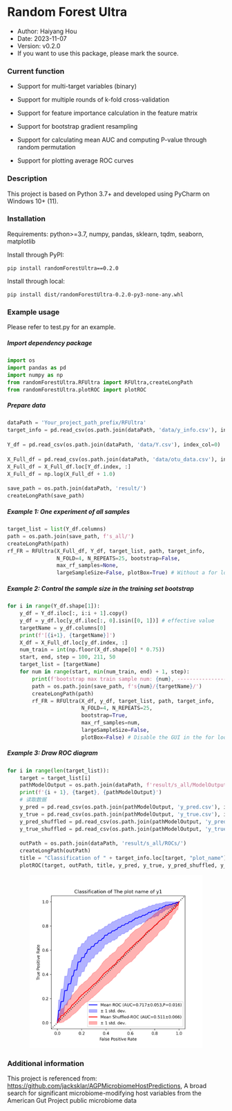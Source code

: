 # Random Forest Ultra

- Author: Haiyang Hou
- Date: 2023-11-07
- Version: v0.2.0
- If you want to use this package, please mark the source.

### Current function

- Support for multi-target variables (binary)

- Support for multiple rounds of k-fold cross-validation

- Support for feature importance calculation in the feature matrix

- Support for bootstrap gradient resampling

- Support for calculating mean AUC and computing P-value through random permutation

- Support for plotting average ROC curves

### Description

This project is based on Python 3.7+ and developed using PyCharm on Windows 10+ (11).


### Installation
Requirements: python>=3.7, numpy, pandas, sklearn, tqdm, seaborn, matplotlib

Install through PyPI:
```commandline
pip install randomForestUltra==0.2.0
```
Install through local:
```commandline
pip install dist/randomForestUltra-0.2.0-py3-none-any.whl
```


### Example usage

Please refer to test.py for an example.


##### Import dependency package
```python
import os
import pandas as pd
import numpy as np
from randomForestUltra.RFUltra import RFUltra,createLongPath
from randomForestUltra.plotROC import plotROC
```
##### Prepare data
```python
dataPath = 'Your_project_path_prefix/RFUltra'
target_info = pd.read_csv(os.path.join(dataPath, 'data/y_info.csv'), index_col=0)

Y_df = pd.read_csv(os.path.join(dataPath, 'data/Y.csv'), index_col=0)

X_Full_df = pd.read_csv(os.path.join(dataPath, 'data/otu_data.csv'), index_col=0)
X_Full_df = X_Full_df.loc[Y_df.index, :]
X_Full_df = np.log(X_Full_df + 1.0)

save_path = os.path.join(dataPath, 'result/')
createLongPath(save_path)
```

##### Example 1: One experiment of all samples
```python
target_list = list(Y_df.columns)
path = os.path.join(save_path, f's_all/')
createLongPath(path)
rf_FR = RFUltra(X_Full_df, Y_df, target_list, path, target_info,
                N_FOLD=4, N_REPEATS=25, bootstrap=False,
                max_rf_samples=None,
                largeSampleSize=False, plotBox=True) # Without a for loop, you can use the GUI.
```

##### Example 2: Control the sample size in the training set bootstrap
```python
for i in range(Y_df.shape[1]):
    y_df = Y_df.iloc[:, i:i + 1].copy()
    y_df = y_df.loc[y_df.iloc[:, 0].isin([0, 1])] # effective value
    targetName = y_df.columns[0]
    print(f'[{i+1}, {targetName}]')
    X_df = X_Full_df.loc[y_df.index, :]
    num_train = int(np.floor(X_df.shape[0] * 0.75))
    start, end, step = 100, 211, 50
    target_list = [targetName]
    for num in range(start, min(num_train, end) + 1, step):
        print(f'bootstrap max train sample num: {num}, ----------------------------')
        path = os.path.join(save_path, f's{num}/{targetName}/')
        createLongPath(path)
        rf_FR = RFUltra(X_df, y_df, target_list, path, target_info,
                        N_FOLD=4, N_REPEATS=25,
                        bootstrap=True,
                        max_rf_samples=num,
                        largeSampleSize=False,
                        plotBox=False) # Disable the GUI in the for loop, otherwise an error will be reported.
```


##### Example 3: Draw ROC diagram
```python
for i in range(len(target_list)):
    target = target_list[i]
    pathModelOutput = os.path.join(dataPath, f'result/s_all/ModelOutput/{target}/')
    print(f'{i + 1}, {target}, {pathModelOutput}')
    # 读取数据
    y_pred = pd.read_csv(os.path.join(pathModelOutput, 'y_pred.csv'), index_col=None, header=None)
    y_true = pd.read_csv(os.path.join(pathModelOutput, 'y_true.csv'), index_col=None, header=None)
    y_pred_shuffled = pd.read_csv(os.path.join(pathModelOutput, 'y_pred_shuffled.csv'), index_col=None, header=None)
    y_true_shuffled = pd.read_csv(os.path.join(pathModelOutput, 'y_true_shuffled.csv'), index_col=None, header=None)

    outPath = os.path.join(dataPath, 'result/s_all/ROCs/')
    createLongPath(outPath)
    title = "Classification of " + target_info.loc[target, "plot_name"]
    plotROC(target, outPath, title, y_pred, y_true, y_pred_shuffled, y_true_shuffled)
```

<div align=center><img width="400" height="400" src="docs/ROC.png"/></div>

### Additional information
This project is referenced from: https://github.com/jacksklar/AGPMicrobiomeHostPredictions, A broad search for significant microbiome-modifying host variables from the American Gut Project public microbiome data

